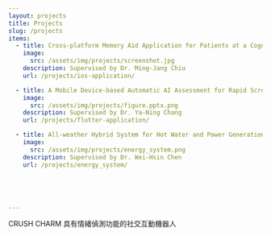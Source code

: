 ```yaml
---
layout: projects
title: Projects
slug: /projects
items:
  - title: Cross-platform Memory Aid Application for Patients at a Cognitive Clinic (launching on app stores soon)
    image:
      src: /assets/img/projects/screenshot.jpg
    description: Supervised by Dr. Ming-Jang Chiu
    url: /projects/ios-application/

  - title: A Mobile Device-based Automatic AI Assessment for Rapid Screening of Language Abnormalities Using Chinese Spontaneous Speech
    image:
      src: /assets/img/projects/figure.pptx.png
    description: Supervised by Dr. Ya-Ning Chang
    url: /projects/flutter-application/

  - title: All-weather Hybrid System for Hot Water and Power Generation Using Solar Vacuum Tubes and Thermoelectric Chips
    image:
      src: /assets/img/projects/energy_system.png
    description: Supervised by Dr. Wei-Hsin Chen
    url: /projects/energy_system/





---
```

CRUSH
CHARM
具有情緒偵測功能的社交互動機器人



<br />